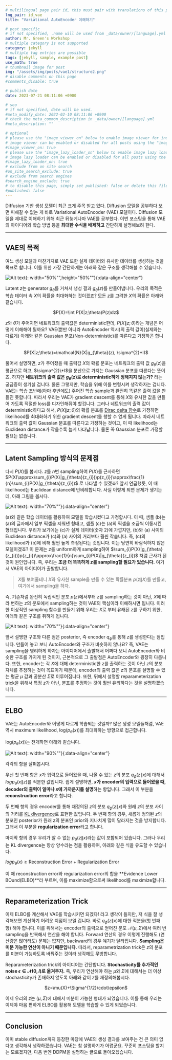 ```yaml
---
# multilingual page pair id, this must pair with translations of this page. (This name must be unique)
lng_pair: id_vae
title: "Variational AutoEncoder 이해하기"

# post specific
# if not specified, .name will be used from _data/owner/[language].yml
author: Mr. Green's Workshop
# multiple category is not supported
category: jekyll
# multiple tag entries are possible
tags: [jekyll, sample, example post]
use_math: true
# thumbnail image for post
img: "/assets/img/posts/vae1/structure2.png"
# disable comments on this page
#comments_disable: true

# publish date
date: 2023-07-21 08:11:06 +0900

# seo
# if not specified, date will be used.
#meta_modify_date: 2022-02-10 08:11:06 +0900
# check the meta_common_description in _data/owner/[language].yml
#meta_description: ""

# optional
# please use the "image_viewer_on" below to enable image viewer for individual pages or posts (_posts/ or [language]/_posts folders).
# image viewer can be enabled or disabled for all posts using the "image_viewer_posts: true" setting in _data/conf/main.yml.
#image_viewer_on: true
# please use the "image_lazy_loader_on" below to enable image lazy loader for individual pages or posts (_posts/ or [language]/_posts folders).
# image lazy loader can be enabled or disabled for all posts using the "image_lazy_loader_posts: true" setting in _data/conf/main.yml.
#image_lazy_loader_on: true
# exclude from on site search
#on_site_search_exclude: true
# exclude from search engines
#search_engine_exclude: true
# to disable this page, simply set published: false or delete this file
#published: false
---
```


<!-- outline-start -->

Diffusion 기반 생성 모델이 최근 크게 주목 받고 있다. Diffusion 모델을 공부하다 보면 피해갈 수 없는 게 바로 Variational AutoEncoder (VAE) 모델이다. Diffusion 모델을 제대로 이해하기 위해 최근 뒤늦게나마 VAE를 공부했다. 이번 포스팅을 통해 VAE의 아이디어와 학습 방법 등을 **최대한 수식을 배제하고** 간단하게 설명해보려 한다.

<!-- outline-end -->

***

## VAE의 목적
여느 생성 모델과 마찬가지로 VAE 또한 실제 데이터와 유사한 데이터를 생성하는 것을 목표로 합니다. 이를 위한 가장 간단하게는 아래와 같은 구조를 생각해볼 수 있습니다.

![Alt text](/assets/img/posts/vae1/structure1.png){: width="50%"",height="50%""}{:data-align="center"}

Latent $z$는 generator $g_{\theta}$를 거쳐서 생성 결과 $g_{\theta}(z)$를 만들어냅니다. 우리의 목적은 학습 데이터 속 $X$의 확률을 최대화하는 것이겠죠? 모든 $z$를 고려한 $X$의 확률은 아래와 같습니다.

<div align="center">
$P(X)=\int P(X|z;\theta)P(z)dz$
</div>

$z$와 $\theta$가 주어지면 네트워크의 출력값은 deterministic한데, $P(X\|z;\theta)$라는 개념은 어떻게 이해해야 될까요? VAE(뿐만 아니라 AutoEncoder 역시)의 출력 값이(실제와는 다르게) 아래와 같은 Gaussian 분포(Non-deterministic)를 따른다고 가정하곤 합니다.

<div align="center">
$P(X|z;\theta)=\mathcal{N}(X|g_{\theta}(z), \sigma^{2}*I)$
</div>

풀어서 설명하면, $z$가 주어졌을 때 출력값 $X$의 확률 분포는 네트워크의 출력 값 $g_{\theta}(z)$을 평균으로 하고, $\sigma^{2}\*I$을 분산으로 가지는 Gaussian 분포를 따른다는 뜻이죠. 하지만 **네트워크의 출력 값은 $g_{\theta}(z)$로 deterministic하게 정해지지 않는가?** 라는 궁금증이 생기실 겁니다. 물론 그렇지만, 학습을 위해 이를 변형시켜 생각하자는 겁니다. VAE는 학습 초반에(아마 후반에도) 주어진 학습 sample과 완전히 똑같은 출력 값을 만들진 못합니다. 따라서 우리는 VAE가 gradient descent를 통해 $X$와 유사한 값을 만들어 가도록 적절한 loss를 디자인해줘야 할겁니다. 그러나 네트워크의 출력 값이 deterministic하다고 해서, $P(X\|z;\theta)$의 확률 분포를 [Dirac delta 함수](https://en.wikipedia.org/wiki/Dirac_delta_function)로 가정하면 likelihood를 최대화하기 위한 gradient descent를 행할 수 없게 됩니다. 따라서 네트워크의 출력 값이 Gaussian 분포를 따른다고 가정하는 것이고, 이 때 likelihood는 Euclidean distance가 작을수록 높게 나타납니다. 물론 꼭 Gaussian 분포로 가정할 필요는 없습니다.

***

## Latent Sampling 방식의 문제점

다시 $P(X)$를 봅시다. $z$를 $n$번 sampling하여 $P(X)$를 근사하면 $P(X)\approx\sum_{i}P(X\|g_{\theta}(z_{i}))p(z_{i})\approx\frac{1}{n}\sum_{i}P(X\|g_{\theta}(z_{i}))$ 로 나타낼 수 있겠죠?
앞서 언급했듯, 이 때 likelihood는 Euclidean distance에 반비례합니다. 사실 이렇게 되면 문제가 생기는데, 아래 그림을 봅시다.

![Alt text](/assets/img/posts/vae1/motivation.png){: width="70%""}{:data-align="center"}

(a)와 같은 학습 데이터를 활용하여 모델을 학습시켰다고 가정합시다. 이 때, 샘플 (b)는 (a)의 글자에서 일부 픽셀을 지워낸 형태고, 샘플 (c)는 (a)의 픽셀을 조금씩 이동시킨 형태입니다. 우리가 보기에는 (c)가 실제 데이터(숫자 2)에 가깝지만, (b)와 (a) 사이의 Euclidean distance가 (c)와 (a) 사이의 거리보다 훨씬 작습니다. 즉, (c)의 likelihood가 (b)에 비해 훨씬 높게 측정된다는 것입니다. 이는 당연히 바람직하지 않은 모델이겠죠? 이 문제는 $z$를 uniform하게 sampling하여 $\sum_{i}P(X\|g_{\theta}(z_{i}))p(z_{i})\approx\frac{1}{n}\sum_{i}P(X\|g_{\theta}(z_{i})$ 처럼 근사가 된 것이 원인입니다. 즉, 우리는 **조금 더 똑똑하게 $z$를 sampling할 필요가 있습니다.**
여기서 VAE의 아이디어가 출발합니다.

> $X$를 보여줄테니 $X$와 유사한 sample을 만들 수 있는 확률분포 $p(z\|X)$를 만들고, 여기에서 sampling을 하자.

즉, 기존처럼 완전히 독립적인 분포 $p(z)$에서부터 $z$를 sampling하는 것이 아닌, $X$에 따라 변하는 $z$의 분포에서 sampling하는 것이 VAE의 핵심이라 이해하시면 됩니다. 이러한 이상적인 sampling 함수를 만들기 위해 우리는 $X$로 부터 유래된 $z$를 구하기 위한, 아래와 같은 구조를 취하게 됩니다.

![Alt text](/assets/img/posts/vae1/structure2.png){: width="70%""}{:data-align="center"}

앞서 설명한 구조와 다른 점은 posterior, 즉 encoder $q_{\phi}$를 통해 $z$를 생성한다는 점입니다. 만들어 놓고 보니 AutoEncoder와 구조가 비슷하지 않나요? 즉, VAE는 sampling을 영리하게 하자는 아이디어에서 출발해서 어쩌다 보니 AutoEncoder와 비슷한 구조를 가지게 된 것이지, 근본적으로 그 출발점은 AutoEncoder와 굉장히 다릅니다.
또한, encoder는 각 $X$에 대해 deterministic한 $z$를 출력하는 것이 아닌 $z$의 분포 자체를 추정하는 것이 목표이기 때문에, encoder의 출력 값은 $z$의 분포를 설명할 수 있는 평균 $\mu$ 값과 공분산 $\Sigma$로 이루어집니다. 또한, 뒤에서 설명할 reparameterization trick을 위해서 특정 $z$가 아닌, 분포를 추정하는 것이 훨씬 유리하다는 것을 설명하겠습니다.

***

## ELBO

VAE는 AutoEncoder와 어떻게 다르게 학습되는 것일까? 많은 생성 모델들처럼, VAE 역시 maximum likelihood, $\text{log}(p_{\theta}(x))$를 최대화하는 방향으로 접근합니다.

$\text{log}(p_{\theta}(x))$는 전개하면 아래와 같습니다.

![Alt text](/assets/img/posts/vae1/elbo.png){: width="90%""}{:data-align="center"}

각각의 항을 살펴봅시다.

우선 첫 번째 항은 $x$가 입력으로 들어왔을 때, 나올 수 있는 $z$의 분포 $q_{\phi}(z\|x)$에 대해서 $log p_{\theta}(x\|z)$를 적분한 값입니다. 쉽게 설명하면, **$x$가 encoder의 입력으로 들어왔을 때, decoder의 출력이 얼마나 $x$에 가까운지를 설명**하는 항입니다. 그래서 이 부분을 **reconstruction error**라고 합니다.

두 번째 항의 경우 encoder를 통해 재정의된 $z$의 분포 $q_{\phi}(z\|x)$와 원래 $z$의 분포 사이의 거리를 [KL divergence](https://en.wikipedia.org/wiki/Kullback%E2%80%93Leibler_divergence)로 표현한 값입니다. 두 번째 항의 경우, 새롭게 정의된 $z$의 분포인 posterior가 원래 $z$의 분포인 prior와 지나치게 많이 달라지는 것을 방지합니다. 그래서 이 부분을 **regularization error**라고 합니다.

마지막 항의 경우 우리가 알 수 없는 $p_{\theta}(z\|x)$라는 값이 포함되어 있습니다. 그러나 우리는 KL divergence는 항상 양수라는 점을 활용하여, 아래와 같은 식을 유도할 수 있습니다.

$log p_{\theta}(x) \geq \text{Reconstruction Error} + \text{Regularization Error}$

이 때 reconstruction error와 regularization error의 합을 **Evidence Lower BOund(ELBO)**라 부르며, 이를 maximize함으로써 likelihood를 maximize합니다.

***

## Reparameterization Trick

이제 ELBO를 계산해서 VAE를 학습시키면 되겠다! 라고 생각이 들지만, 저 식을 잘 생각해보면 계산하기 어려운 지점이 보일 겁니다. 바로 $q_{\phi}(z\|x)$에 대한 적분을(첫 번째 항) 해야 합니다. 이를 위해서는 encoder의 출력으로 얻어진 분포 $\mathcal{N}(\mu, \Sigma)$에서 여러 번 sampling을 반복해서 연산을 해야 합니다. Forward 연산의 경우 이렇게 진행해도 (연산량은 많더라도) 문제는 없지만, backward의 경우 얘기가 달라집니다. **Sampling은 미분 가능한 연산이 아니기 때문입니다.** 따라서, reparametrization trick은 $z$의 분포를 미분이 가능하도록 바꿔주는 것이라 생각해도 무방합니다.

Reparameterization trick의 아이디어는 간단합니다. **Stochasticity를 추가적인 noise $\epsilon \in \mathcal{N}(0,I)$로 옮겨주자.** 즉, 우리가 연산해야 하는 $\mu$와 $\Sigma$에 대해서는 더 이상 stochasticity가 존재하지 않도록 아래와 같이 $z$를 재정의해봅시다.

<div align="center">
$z=\mu(X)+\Sigma^{1/2}\cdot\epsilon$
</div>

이제 우리의 $z$는 $(\mu, \Sigma)$에 대해서 미분이 가능한 형태가 되었습니다. 이를 통해 우리는 이제야 마음 편하게 ELBO를 활용해 모델을 학습할 수 있게 되었습니다.

***

## Conclusion

이미 stable diffusion까지 등장한 마당에 VAE의 생성 결과를 보여주는 건 큰 의미 없다고 생각해서 생략하겠습니다. VAE는 참 설명하기가 어렵군요. 꾸준히 포스팅을 할지는 모르겠지만, 다음 번엔 DDPM을 설명하는 글으로 돌아오겠습니다.

